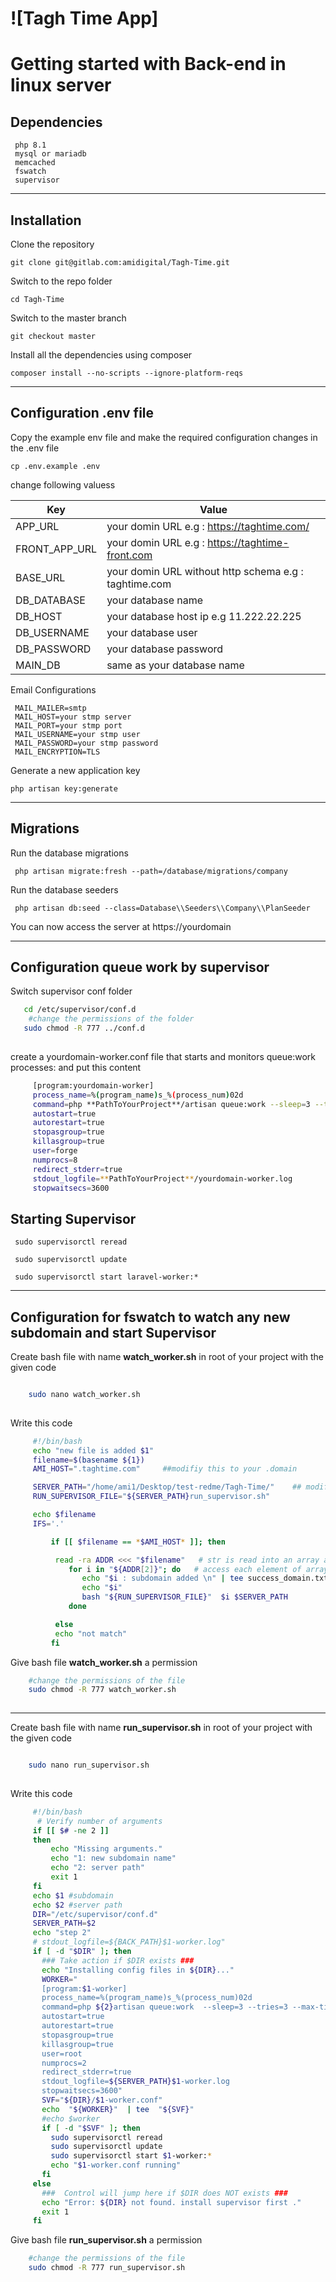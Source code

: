 # ![Tagh Time App]


# Getting started with Back-end in linux server
## Dependencies
     php 8.1
     mysql or mariadb
     memcached
     fswatch
     supervisor
   
----------

## Installation

Clone the repository

    git clone git@gitlab.com:amidigital/Tagh-Time.git

Switch to the repo folder

    cd Tagh-Time


Switch to the master branch

    git checkout master
    
Install all the dependencies using composer

    composer install --no-scripts --ignore-platform-reqs

----------

## Configuration .env file
Copy the example env file and make the required configuration changes in the .env file


    cp .env.example .env

change  following valuess

| **Key**          	| **Value**                                                 |
|------------------	|--------------------------------------------------	     |
| APP_URL       	| your domin URL e.g : https://taghtime.com/                |
| FRONT_APP_URL 	| your domin URL e.g : https://taghtime-front.com 	     |
| BASE_URL    	     | your domin URL without http schema e.g   : taghtime.com  	|
| DB_DATABASE       | your database name                                   	|
| DB_HOST           | your database host ip e.g 11.222.22.225                  	|
| DB_USERNAME       | your database user                                      	|
| DB_PASSWORD       | your database password                               	|
| MAIN_DB    	     | same as your database name                               	|


Email Configurations

     MAIL_MAILER=smtp
     MAIL_HOST=your stmp server
     MAIL_PORT=your stmp port
     MAIL_USERNAME=your stmp user
     MAIL_PASSWORD=your stmp password
     MAIL_ENCRYPTION=TLS


Generate a new application key

    php artisan key:generate

----------

## Migrations 
Run the database migrations

     php artisan migrate:fresh --path=/database/migrations/company

 Run the database seeders
 
     php artisan db:seed --class=Database\\Seeders\\Company\\PlanSeeder

  

You can now access the server at https://yourdomain

----------

## Configuration queue work by supervisor
Switch supervisor conf folder  
``` bash
   cd /etc/supervisor/conf.d
    #change the permissions of the folder   
   sudo chmod -R 777 ../conf.d
  
```
create a yourdomain-worker.conf file that starts and monitors queue:work processes: and put this content
```bash
     [program:yourdomain-worker]
     process_name=%(program_name)s_%(process_num)02d
     command=php **PathToYourProject**/artisan queue:work --sleep=3 --tries=3 --max-time=3600
     autostart=true
     autorestart=true
     stopasgroup=true
     killasgroup=true
     user=forge
     numprocs=8
     redirect_stderr=true
     stdout_logfile=**PathToYourProject**/yourdomain-worker.log
     stopwaitsecs=3600
 ```
     
## Starting Supervisor

     sudo supervisorctl reread

     sudo supervisorctl update

     sudo supervisorctl start laravel-worker:*
     
 ----------
 ## Configuration for fswatch to watch any new subdomain and start Supervisor 
 
 Create bash file with name **watch_worker.sh** in root of your project with the given code
 ```bash
 
     sudo nano watch_worker.sh 
     
```
Write this code 
```bash
     #!/bin/bash
     echo "new file is added $1"
     filename=$(basename ${1})
     AMI_HOST=".taghtime.com"     ##modifiy this to your .domain

     SERVER_PATH="/home/ami1/Desktop/test-redme/Tagh-Time/"    ## modifiy this to your backend package path
     RUN_SUPERVISOR_FILE="${SERVER_PATH}run_supervisor.sh"

     echo $filename
     IFS='.'

         if [[ $filename == *$AMI_HOST* ]]; then

          read -ra ADDR <<< "$filename"   # str is read into an array as tokens separated by IFS
             for i in "${ADDR[2]}"; do   # access each element of array
                echo "$i : subdomain added \n" | tee success_domain.txt
                echo "$i"
                bash "${RUN_SUPERVISOR_FILE}"  $i $SERVER_PATH
             done

          else
          echo "not match"
         fi
```
 
 
  Give bash file **watch_worker.sh** a permission
     
``` bash
    #change the permissions of the file   
    sudo chmod -R 777 watch_worker.sh
  
```

 ----------
 
 
 Create bash file with name **run_supervisor.sh** in root of your project with the given code
 ```bash
 
     sudo nano run_supervisor.sh 
     
```
Write this code 
```bash
     #!/bin/bash
      # Verify number of arguments
     if [[ $# -ne 2 ]]
     then
         echo "Missing arguments."
         echo "1: new subdomain name"
         echo "2: server path"
         exit 1
     fi
     echo $1 #subdomain
     echo $2 #server path
     DIR="/etc/supervisor/conf.d"
     SERVER_PATH=$2
     echo "step 2"
     # stdout_logfile=${BACK_PATH}$1-worker.log"
     if [ -d "$DIR" ]; then
       ### Take action if $DIR exists ###
       echo "Installing config files in ${DIR}..."
       WORKER="
       [program:$1-worker]
       process_name=%(program_name)s_%(process_num)02d
       command=php ${2}artisan queue:work  --sleep=3 --tries=3 --max-time=3600
       autostart=true
       autorestart=true
       stopasgroup=true
       killasgroup=true
       user=root
       numprocs=2
       redirect_stderr=true
       stdout_logfile=${SERVER_PATH}$1-worker.log
       stopwaitsecs=3600"
       SVF="${DIR}/$1-worker.conf"
       echo  "${WORKER}"  | tee  "${SVF}"
       #echo $worker
       if [ -d "$SVF" ]; then
         sudo supervisorctl reread
         sudo supervisorctl update
         sudo supervisorctl start $1-worker:*
         echo "$1-worker.conf running"
       fi
     else
       ###  Control will jump here if $DIR does NOT exists ###
       echo "Error: ${DIR} not found. install supervisor first ."
       exit 1
     fi

```
 
 
  Give bash file **run_supervisor.sh** a permission
     
``` bash
    #change the permissions of the file   
    sudo chmod -R 777 run_supervisor.sh
  
```


